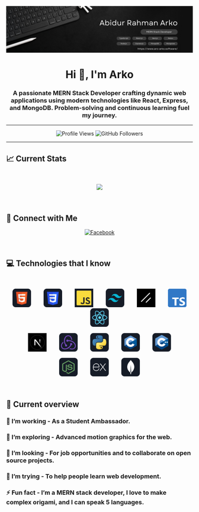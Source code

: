 <a href="https://www.aro-arko.software/">
<img src="/images/banner.png" />
</a>

<h1 align="center">Hi 👋, I'm Arko</h1>

### <p align="center">A passionate MERN Stack Developer crafting dynamic web applications using modern technologies like React, Express, and MongoDB. Problem-solving and continuous learning fuel my journey.</p>

---

<p align="center">
  <img src="https://komarev.com/ghpvc/?username=aro-arko&label=Profile%20Views&color=8A2BE2&style=flat" alt="Profile Views" />
  <img src="https://img.shields.io/github/followers/aro-arko?label=Followers&logo=github&logoColor=white&style=flat&color=8A2BE2" alt="GitHub Followers" />
</p>

---

## :chart_with_upwards_trend: Current Stats

<br />
<p align="center">
  <img width="60%" src="img src="https://github-readme-streak-stats.herokuapp.com?user=aro-arko" />
</p>
<br />

## 🔗 Connect with Me

<p align="center">
  <!-- <a href="https://linkedin.com/in/aroarko" target="_blank">
    <img src="https://img.shields.io/badge/LinkedIn-8A2BE2?style=flat-square&logo=linkedin&logoColor=white" alt="LinkedIn" style="height:40px;" />
  </a> -->
  <!-- &nbsp;&nbsp;&nbsp;&nbsp;&nbsp;&nbsp;&nbsp;&nbsp;&nbsp;&nbsp; -->
  <a href="https://facebook.com/aroarko28" target="_blank">
    <img src="https://img.shields.io/badge/Facebook-8A2BE2?style=flat-square&logo=facebook&logoColor=white" alt="Facebook" style="height:40px;" />
  </a>
</p>

<br />

## :computer: Technologies that I know

<br>
<p align="center">
  <img src="./images/HTML.png" height="50" style="margin: 0 15px;"/>
  <img src="./images/css.png" height="50" style="margin: 0 15px;"/>
  <img src="./images/js.png" height="50" style="margin: 0 15px;"/>
  <img src="./images/tailwind.png" height="50" style="margin: 0 15px;"/>
  <img src="./images/shadcn.png" height="50" style="margin: 0 15px;"/>
  <img src="./images/typescript.png" height="50" style="margin: 0 15px;"/>
  <img src="./images/react.png" height="50" style="margin: 0 15px;"/>
</p>
<p align="center">
  <img src="./images/nextjs.jpeg" height="50" style="margin: 0 15px;"/>
  <img src="./images/redux.png" height="50" style="margin: 0 15px;"/>
  <img src="./images/python.png" height="50" style="margin: 0 15px;"/>
  <img src="./images/c.png" height="50" style="margin: 0 15px;"/>
  <img src="./images/cpp.png" height="50" style="margin: 0 15px;"/>
</p>
<p align="center">
  <img src="./images/node.png" height="50" style="margin: 0 15px;"/>
  <img src="./images/express.png" height="50" style="margin: 0 15px;"/>
  <img src="./images/mongo.png" height="50" style="margin: 0 15px;"/>
</p>
<br/>

## :eyes: Current overview

### 🔭 I’m working - As a Student Ambassador.

### 🌱 I’m exploring - Advanced motion graphics for the web.

### 👯 I’m looking - For job opportunities and to collaborate on open source projects.

### 🤔 I’m trying - To help people learn web development.

### ⚡ Fun fact - I’m a MERN stack developer, I love to make complex origami, and I can speak 5 languages.
